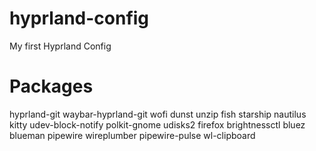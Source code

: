 # hyprland-config
My first Hyprland Config

# Packages
hyprland-git waybar-hyprland-git wofi dunst unzip fish starship nautilus kitty udev-block-notify polkit-gnome udisks2 firefox brightnessctl bluez blueman pipewire wireplumber pipewire-pulse wl-clipboard